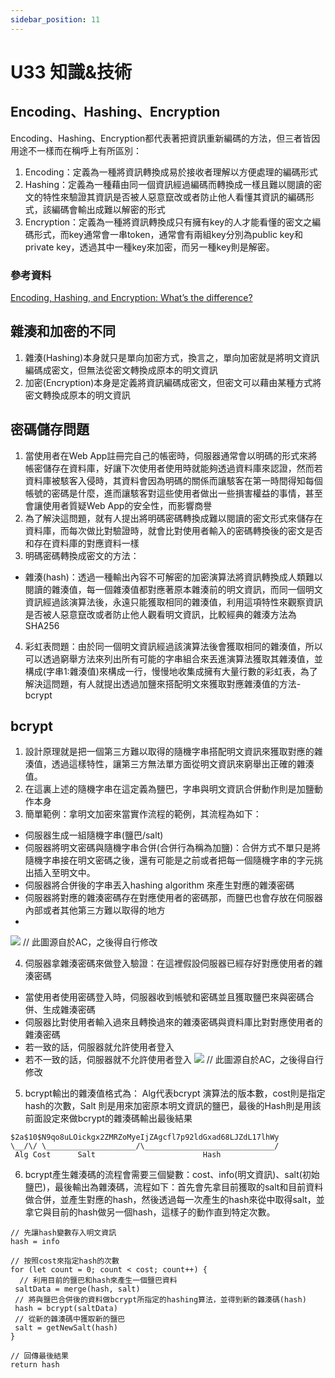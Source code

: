 ```yaml
---
sidebar_position: 11
---
```


# U33 知識&技術

## Encoding、Hashing、Encryption
Encoding、Hashing、Encryption都代表著把資訊重新編碼的方法，但三者皆因用途不一樣而在稱呼上有所區別：
1. Encoding：定義為一種將資訊轉換成易於接收者理解以方便處理的編碼形式
2. Hashing：定義為一種藉由同一個資訊經過編碼而轉換成一樣且難以閱讀的密文的特性來驗證其資訊是否被人惡意竄改或者防止他人看懂其資訊的編碼形式，該編碼會輸出成難以解密的形式
3. Encryption：定義為一種將資訊轉換成只有擁有key的人才能看懂的密文之編碼形式，而key通常會一串token，通常會有兩組key分別為public key和private key，透過其中一種key來加密，而另一種key則是解密。


### 參考資料
[Encoding, Hashing, and Encryption: What’s the difference?](https://blog.cadre.net/encoding-hashing-and-encryption-whats-the-difference)

## 雜湊和加密的不同
1. 雜湊(Hashing)本身就只是單向加密方式，換言之，單向加密就是將明文資訊編碼成密文，但無法從密文轉換成原本的明文資訊
2. 加密(Encryption)本身是定義將資訊編碼成密文，但密文可以藉由某種方式將密文轉換成原本的明文資訊

## 密碼儲存問題
1. 當使用者在Web App註冊完自己的帳密時，伺服器通常會以明碼的形式來將帳密儲存在資料庫，好讓下次使用者使用時就能夠透過資料庫來認證，然而若資料庫被駭客入侵時，其資料會因為明碼的關係而讓駭客在第一時間得知每個帳號的密碼是什麼，進而讓駭客對這些使用者做出一些損害權益的事情，甚至會讓使用者質疑Web App的安全性，而影響商譽
2. 為了解決這問題，就有人提出將明碼密碼轉換成難以閱讀的密文形式來儲存在資料庫，而每次做比對驗證時，就會比對使用者輸入的密碼轉換後的密文是否和存在資料庫的對應資料一樣
3. 明碼密碼轉換成密文的方法：
  - 雜湊(hash)：透過一種輸出內容不可解密的加密演算法將資訊轉換成人類難以閱讀的雜湊值，每一個雜湊值都對應著原本雜湊前的明文資訊，而同一個明文資訊經過該演算法後，永遠只能獲取相同的雜湊值，利用這項特性來觀察資訊是否被人惡意竄改或者防止他人觀看明文資訊，比較經典的雜湊方法為 SHA256

4. 彩虹表問題：由於同一個明文資訊經過該演算法後會獲取相同的雜湊值，所以可以透過窮舉方法來列出所有可能的字串組合來丟進演算法獲取其雜湊值，並構成(字串1:雜湊值)來構成一行，慢慢地收集成擁有大量行數的彩虹表，為了解決這問題，有人就提出透過加鹽來搭配明文來獲取對應雜湊值的方法-bcrypt


## bcrypt
1. 設計原理就是把一個第三方難以取得的隨機字串搭配明文資訊來獲取對應的雜湊值，透過這樣特性，讓第三方無法單方面從明文資訊來窮舉出正確的雜湊值。
2. 在這裏上述的隨機字串在這定義為鹽巴，字串與明文資訊合併動作則是加鹽動作本身
3. 簡單範例：拿明文加密來當實作流程的範例，其流程為如下：

  - 伺服器生成一組隨機字串(鹽巴/salt)
  - 伺服器將明文密碼與隨機字串合併(合併行為稱為加鹽)：合併方式不單只是將隨機字串接在明文密碼之後，還有可能是之前或者把每一個隨機字串的字元挑出插入至明文中。
  - 伺服器將合併後的字串丟入hashing algorithm 來產生對應的雜湊密碼
  - 伺服器將對應的雜湊密碼存在對應使用者的密碼那，而鹽巴也會存放在伺服器內部或者其他第三方難以取得的地方
  - 
![](https://res.cloudinary.com/dqfxgtyoi/image/upload/v1640440519/blog/loginSystem/bcryptExample_zj3nu0.png)
// 此圖源自於AC，之後得自行修改

4. 伺服器拿雜湊密碼來做登入驗證：在這裡假設伺服器已經存好對應使用者的雜湊密碼
  - 當使用者使用密碼登入時，伺服器收到帳號和密碼並且獲取鹽巴來與密碼合併、生成雜湊密碼
  - 伺服器比對使用者輸入過來且轉換過來的雜湊密碼與資料庫比對對應使用者的雜湊密碼
  - 若一致的話，伺服器就允許使用者登入
  - 若不一致的話，伺服器就不允許使用者登入
![](https://res.cloudinary.com/dqfxgtyoi/image/upload/v1640448366/blog/loginSystem/loginValidation_gglnsf.png)
// 此圖源自於AC，之後得自行修改
5. bcrypt輸出的雜湊值格式為： Alg代表bcrypt 演算法的版本數，cost則是指定hash的次數，Salt 則是用來加密原本明文資訊的鹽巴，最後的Hash則是用該前面設定來做bcrypt的雜湊碼輸出最後結果
```
$2a$10$N9qo8uLOickgx2ZMRZoMyeIjZAgcfl7p92ldGxad68LJZdL17lhWy
\__/\/ \____________________/\_____________________________/
 Alg Cost      Salt                        Hash
```

6. bcrypt產生雜湊碼的流程會需要三個變數：cost、info(明文資訊)、salt(初始鹽巴)，最後輸出為雜湊碼，流程如下：首先會先拿目前獲取的salt和目前資料做合併，並產生對應的hash，然後透過每一次產生的hash來從中取得salt，並拿它與目前的hash做另一個hash，這樣子的動作直到特定次數。
```
// 先讓hash變數存入明文資訊
hash = info

// 按照cost來指定hash的次數
for (let count = 0; count < cost; count++) {
  // 利用目前的鹽巴和hash來產生一個鹽巴資料
 saltData = merge(hash, salt)
 // 將與鹽巴合併後的資料做bcrypt所指定的hashing算法，並得到新的雜湊碼(hash)
 hash = bcrypt(saltData)
 // 從新的雜湊碼中獲取新的鹽巴
 salt = getNewSalt(hash)
}

// 回傳最後結果
return hash
```